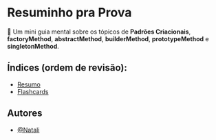 # Resuminho pra Prova 

🧠 Um mini guia mental sobre os tópicos de **Padrões Criacionais**, **factoryMethod**, **abstractMethod**, **builderMethod**,
**prototypeMethod** e **singletonMethod**.

## Índices (ordem de revisão):

- [Resumo](#1-resumo)
- [Flashcards](#2-flashcards)

## Autores

- [@Natali](https://github.com/nouveauromance)
